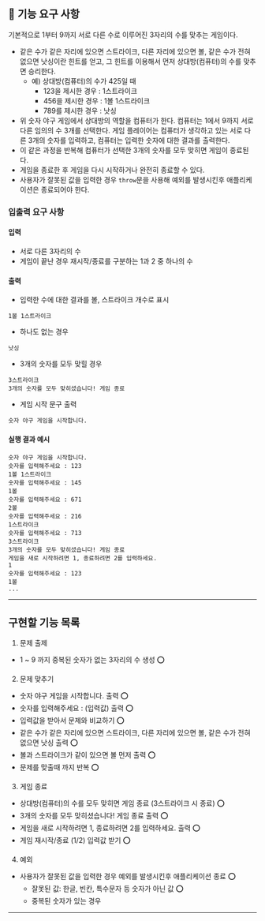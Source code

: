 ## 🚀 기능 요구 사항

기본적으로 1부터 9까지 서로 다른 수로 이루어진 3자리의 수를 맞추는 게임이다.

- 같은 수가 같은 자리에 있으면 스트라이크, 다른 자리에 있으면 볼, 같은 수가 전혀 없으면 낫싱이란 힌트를 얻고, 그 힌트를 이용해서 먼저 상대방(컴퓨터)의 수를 맞추면 승리한다.
  - 예) 상대방(컴퓨터)의 수가 425일 때
    - 123을 제시한 경우 : 1스트라이크
    - 456을 제시한 경우 : 1볼 1스트라이크
    - 789를 제시한 경우 : 낫싱
- 위 숫자 야구 게임에서 상대방의 역할을 컴퓨터가 한다. 컴퓨터는 1에서 9까지 서로 다른 임의의 수 3개를 선택한다. 게임 플레이어는 컴퓨터가 생각하고 있는 서로 다른 3개의 숫자를 입력하고, 컴퓨터는 입력한 숫자에 대한
  결과를 출력한다.
- 이 같은 과정을 반복해 컴퓨터가 선택한 3개의 숫자를 모두 맞히면 게임이 종료된다.
- 게임을 종료한 후 게임을 다시 시작하거나 완전히 종료할 수 있다.
- 사용자가 잘못된 값을 입력한 경우 `throw`문을 사용해 예외를 발생시킨후 애플리케이션은 종료되어야 한다.

### 입출력 요구 사항

#### 입력

- 서로 다른 3자리의 수
- 게임이 끝난 경우 재시작/종료를 구분하는 1과 2 중 하나의 수

#### 출력

- 입력한 수에 대한 결과를 볼, 스트라이크 개수로 표시

```
1볼 1스트라이크
```

- 하나도 없는 경우

```
낫싱
```

- 3개의 숫자를 모두 맞힐 경우

```
3스트라이크
3개의 숫자를 모두 맞히셨습니다! 게임 종료
```

- 게임 시작 문구 출력

```
숫자 야구 게임을 시작합니다.
```

#### 실행 결과 예시

```
숫자 야구 게임을 시작합니다.
숫자를 입력해주세요 : 123
1볼 1스트라이크
숫자를 입력해주세요 : 145
1볼
숫자를 입력해주세요 : 671
2볼
숫자를 입력해주세요 : 216
1스트라이크
숫자를 입력해주세요 : 713
3스트라이크
3개의 숫자를 모두 맞히셨습니다! 게임 종료
게임을 새로 시작하려면 1, 종료하려면 2를 입력하세요.
1
숫자를 입력해주세요 : 123
1볼
...
```

---

## 구현할 기능 목록

1. 문제 출제

- 1 ~ 9 까지 중복된 숫자가 없는 3자리의 수 생성 ⭕️

2. 문제 맞추기

- 숫자 야구 게임을 시작합니다. 출력 ⭕️
- 숫자를 입력해주세요 : (입력값) 출력 ⭕️
- 입력값을 받아서 문제와 비교하기 ⭕️
- 같은 수가 같은 자리에 있으면 스트라이크, 다른 자리에 있으면 볼, 같은 수가 전혀 없으면 낫싱 출력 ⭕️
- 볼과 스트라이크가 같이 있으면 볼 먼저 출력 ⭕️
- 문제를 맞출때 까지 반복 ⭕️

3. 게임 종료

- 상대방(컴퓨터)의 수를 모두 맞히면 게임 종료 (3스트라이크 시 종료) ⭕️
- 3개의 숫자를 모두 맞히셨습니다! 게임 종료 출력 ⭕️
- 게임을 새로 시작하려면 1, 종료하려면 2를 입력하세요. 출력 ⭕️
- 게임 재시작/종료 (1/2) 입력값 받기 ⭕️

4. 예외

- 사용자가 잘못된 값을 입력한 경우 예외를 발생시킨후 애플리케이션 종료 ⭕️
  - 잘못된 값: 한글, 빈칸, 특수문자 등 숫자가 아닌 값 ⭕️
  - 중복된 숫자가 있는 경우

---
